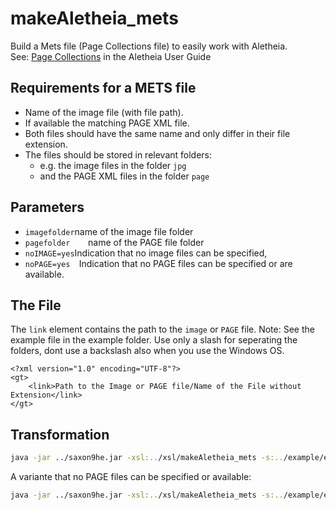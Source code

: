 # makeAletheia_mets

Build a Mets file (Page Collections file) to easily work with Aletheia.  
See: [Page Collections](https://www.primaresearch.org/www/assets/tools/Aletheia%20User%20Guide.pdf#page=123) in the Aletheia User Guide

Requirements for a METS file
------------
- Name of the image file (with file path).
- If available the matching PAGE XML file.
- Both files should have the same name and only differ in their file extension.
- The files should be stored in relevant folders:
  -   e.g. the image files in the folder ``jpg``
  -   and the PAGE XML files in the folder ``page``


Parameters
-------------
- ``imagefolder``name of the image file folder
- ``pagefolder    ``name of the PAGE file folder
- ``noIMAGE=yes``Indication that no image files can be specified, 
- ``noPAGE=yes  ``Indication that no PAGE files can be specified or are available.

The File
-------------

The ``link`` element contains the path to the ``image`` or ``PAGE`` file.
Note: See the example file in the example folder. Use only a slash for seperating the folders, dont use a backslash also when you use the Windows OS.

```
<?xml version="1.0" encoding="UTF-8"?>
<gt>
    <link>Path to the Image or PAGE file/Name of the File without Extension</link>
</gt>

```


Transformation
-------------------------------

```sh
java -jar ../saxon9he.jar -xsl:../xsl/makeAletheia_mets -s:../example/example.xml imagefolder=jpg pagefolder=page
```

A variante that no PAGE files can be specified or available:

```sh
java -jar ../saxon9he.jar -xsl:../xsl/makeAletheia_mets -s:../example/example.xml imagefolder=jpg pagefolder=page noPage=yes
```
